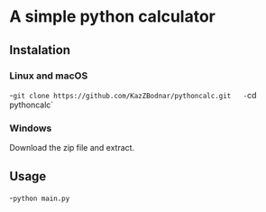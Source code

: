 # A simple python calculator

## Instalation
### Linux and macOS
-`git clone https://github.com/KazZBodnar/pythoncalc.git  
-`cd pythoncalc`     
### Windows
Download the zip file and extract.

## Usage
-`python main.py`
